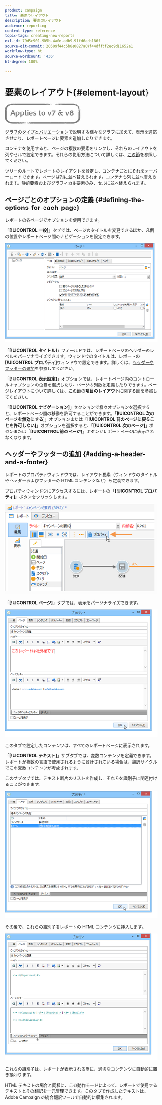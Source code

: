 ```yaml
---
product: campaign
title: 要素のレイアウト
description: 要素のレイアウト
audience: reporting
content-type: reference
topic-tags: creating-new-reports
exl-id: 79d5c901-905b-4a0e-adb9-91fd6acb186f
source-git-commit: 20509f44c5b8e0827a09f44dffdf2ec9d11652a1
workflow-type: ht
source-wordcount: '436'
ht-degree: 100%

---
```


# 要素のレイアウト{#element-layout}

![](../../assets/common.svg)

[グラフのタイプとバリエーション](../../reporting/using/creating-a-chart.md#chart-types-and-variants)で説明する様々なグラフに加えて、表示を適応させたり、レポートページに要素を追加したりできます。

コンテナを使用すると、ページの複数の要素をリンクし、それらのレイアウトを列やセルで設定できます。それらの使用方法について詳しくは、[この節](../../web/using/defining-web-forms-layout.md#creating-containers)を参照してください。

ツリーのルートでレポートのレイアウトを設定し、コンテナごとにそれをオーバーロードできます。ページは列に並べ替えられます。コンテナも列に並べ替えられます。静的要素およびグラフィカル要素のみ、セルに並べ替えられます。

## ページごとのオプションの定義 {#defining-the-options-for-each-page}

レポートの各ページでオプションを使用できます。

「**[!UICONTROL 一般]**」タブでは、ページのタイトルを変更できるほか、凡例の位置やレポートページ間のナビゲーションを設定できます。

![](assets/s_ncs_advuser_report_wizard_022.png)

「**[!UICONTROL タイトル]**」フィールドでは、レポートページのヘッダーのレベルをパーソナライズできます。ウィンドウのタイトルは、レポートの&#x200B;**[!UICONTROL プロパティ]**&#x200B;ウィンドウで設定できます。詳しくは、[ヘッダーやフッターの追加](#adding-a-header-and-a-footer)を参照してください。

「**[!UICONTROL 表示設定]**」オプションでは、レポートページ内のコントロールキャプションの位置を選択したり、ページの列数を定義したりできます。ページレイアウトについて詳しくは、[この節](../../web/using/defining-web-forms-layout.md#positioning-the-fields-on-the-page)の&#x200B;**項目のレイアウト**&#x200B;に関する節を参照してください。

「**[!UICONTROL ナビゲーション]**」セクションで様々オプションを選択すると、レポートページ間の移動を許可することができます。「**[!UICONTROL 次のページを無効にする]**」オプションまたは「**[!UICONTROL 前のページに戻ることを許可しない]**」オプションを選択すると、「**[!UICONTROL 次のページ]**」ボタンまたは「**[!UICONTROL 前のページ]**」ボタンがレポートページに表示されなくなります。

## ヘッダーやフッターの追加 {#adding-a-header-and-a-footer}

レポートのプロパティウィンドウでは、レイアウト要素（ウィンドウのタイトルやヘッダーおよびフッターの HTML コンテンツなど）も定義できます。

プロパティウィンドウにアクセスするには、レポートの「**[!UICONTROL プロパティ]**」ボタンをクリックします。

![](assets/reporting_properties.png)

「**[!UICONTROL ページ]**」タブでは、表示をパーソナライズできます。

![](assets/s_ncs_advuser_report_properties_04.png)

このタブで設定したコンテンツは、すべてのレポートページに表示されます。

「**[!UICONTROL テキスト]**」サブタブでは、変数コンテンツを定義できます。レポートが複数の言語で使用されるように設計されている場合は、翻訳サイクルでこの変数コンテンツが考慮されます。

このサブタブでは、テキスト断片のリストを作成し、それらを識別子に関連付けることができます。

![](assets/s_ncs_advuser_report_properties_04a.png)

その後で、これらの識別子をレポートの HTML コンテンツに挿入します。

![](assets/s_ncs_advuser_report_properties_04b.png)

これらの識別子は、レポートが表示される際に、適切なコンテンツに自動的に置き換わります。

HTML テキストの場合と同様に、この動作モードによって、レポートで使用するテキストとその翻訳を一元管理できます。このタブで作成したテキストは、Adobe Campaign の統合翻訳ツールで自動的に収集されます。
